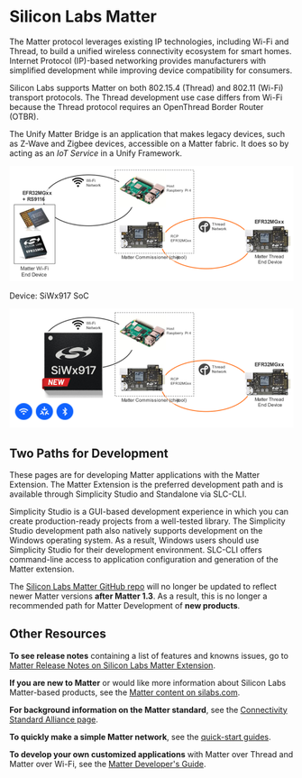 # Silicon Labs Matter

The Matter protocol leverages existing IP technologies, including Wi-Fi and Thread, to build a unified wireless connectivity ecosystem for smart homes. Internet Protocol (IP)-based networking provides manufacturers with simplified development while improving device compatibility for consumers.

Silicon Labs supports Matter on both 802.15.4 (Thread) and 802.11 (Wi-Fi) transport protocols. The Thread development use case differs from Wi-Fi because the Thread protocol requires an OpenThread Border Router (OTBR).

The Unify Matter Bridge is an application that makes legacy devices, such as
Z-Wave and Zigbee devices, accessible on a Matter fabric. It does so by acting as
an *IoT Service* in a Unify Framework.

![Silicon Labs Matter Summary](resources/silicon-labs-matter.png)

Device: SiWx917 SoC

![Silicon Labs - SiWx917 soc](resources/silabs-matter-siwx917.png)

## Two Paths for Development

These pages are for developing Matter applications with the Matter Extension. The Matter Extension is the preferred development path and is available through Simplicity Studio and Standalone via SLC-CLI. 

Simplicity Studio is a GUI-based development experience in which you can create production-ready projects from a well-tested library. The Simplicity Studio development path also natively supports development on the Windows operating system. As a result, Windows users should use Simplicity Studio for their development environment. SLC-CLI offers command-line access to application configuration and generation of the Matter extension. 

The [Silicon Labs Matter GitHub repo](https://github.com/SiliconLabs/matter) will no longer be updated to reflect newer Matter versions **after Matter 1.3**. As a result, this is no longer a recommended path for Matter Development of **new products**.

## Other Resources

**To see release notes** containing a list of features and knowns issues, go to [Matter Release Notes on Silicon Labs Matter Extension](https://github.com/SiliconLabs/matter_extension/releases/tag/v2.2.1).

**If you are new to Matter** or would like more information about Silicon Labs Matter-based products, see the [Matter content on silabs.com](https://www.silabs.com/wireless/matter).

**For background information on the Matter standard**, see the [Connectivity Standard Alliance page](https://csa-iot.org/all-solutions/matter/).

**To quickly make a simple Matter network**, see the [quick-start guides](/matter/<docspace-docleaf-version>/matter-overview).

**To develop your own customized applications** with Matter over Thread and Matter over Wi-Fi, see the [Matter Developer's Guide](/matter/<docspace-docleaf-version>/matter-developers-guide-overview).
